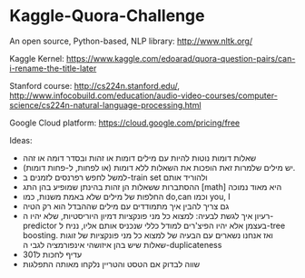 # Kaggle-Quora-Challenge
An open source, Python-based, NLP library:  http://www.nltk.org/

Kaggle Kernel:                              https://www.kaggle.com/edoarad/quora-question-pairs/can-i-rename-the-title-later

Stanford course:                            http://cs224n.stanford.edu/,  http://www.infocobuild.com/education/audio-video-courses/computer-science/cs224n-natural-language-processing.html

Google Cloud platform:                      https://cloud.google.com/pricing/free


Ideas:
- שאלות דומות נוטות להיות עם מילים דומות או זהות ובסדר דומה או זהה
- יש מילים שלמרות זאת הופכות את השאלות ללא דומות (או לפחות, ל-פחות דומות).
- למשל לחפש רפרנסים לזמנים ב-train set ולהוריד אותם
- ההסתברות ששאלות הן זהות בהינתן שמופיע בהן התג [math] היא מאוד נמוכה
- החלפות של מילים שלא באמת משנות, כמו do,can וכמו you, I
- גם צריך להבין איך מתמודדים עם מילים שההבדל הוא רק הטיה
- רעיון איך לגשת לבעיה: למצוא כל מני פונקציות דמיון היוריסטיות, שלא יהיו ה-predictor בעצמן אלא יהיו הפיצ'רים למודל כללי שנכניס אותם אליו, נניח ל-tree boosting. ואז אנחנו נשארים עם הבעיה של למצוא כל מני פונקציות של זוגות שאלות שיש בהן איזושהי אינפורמציה לגבי ה-duplicateness
- עדיף לחכות ל301
- שווה לבדוק אם הטסט והטריין נלקחו מאותה התפלגות
